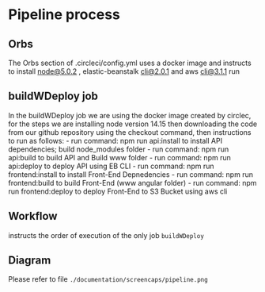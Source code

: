 # Pipeline process

## Orbs

The Orbs section of .circleci/config.yml uses a docker image and instructs to install node@5.0.2 , elastic-beanstalk cli@2.0.1 and aws cli@3.1.1 
run
## buildWDeploy job

In the buildWDeploy job we are using the docker image created by circlec, for the steps we are installing node version 14.15 then downloading the code from our github repository using the checkout command, then instructions to run as follows:
      - run command: npm run api:install      to install API dependencies; build node_modules folder
      - run command: npm run api:build        to build API and Build www folder
      - run command: npm run api:deploy       to deploy API using EB CLI
      - run command: npm run frontend:install to install Front-End Depnedencies
      - run command: npm run frontend:build   to build Front-End  (www angular folder) 
      - run command: npm run frontend:deploy  to deploy Front-End to S3 Bucket using aws cli
          
## Workflow
instructs the order of execution of the only job `buildWDeploy`

## Diagram
Please refer to file `./documentation/screencaps/pipeline.png`